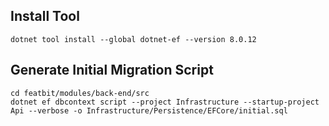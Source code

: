 ## Install Tool

```shell
dotnet tool install --global dotnet-ef --version 8.0.12
```

## Generate Initial Migration Script

```shell
cd featbit/modules/back-end/src
dotnet ef dbcontext script --project Infrastructure --startup-project Api --verbose -o Infrastructure/Persistence/EFCore/initial.sql
```